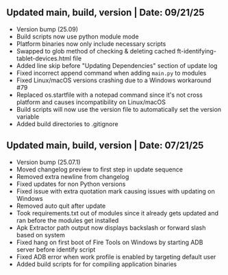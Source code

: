 ## Updated main, build, version | Date: 09/21/25
- Version bump (25.09)
- Build scripts now use python module mode
- Platform binaries now only include necessary scripts
- Swapped to glob method of checking & deleting cached ft-identifying-tablet-devices.html file
- Added line skip before "Updating Dependencies" section of update log
- Fixed incorrect append command when adding `main.py` to modules
- Fixed Linux/macOS versions crashing due to a Windows workaround #79 
- Replaced os.startfile with a notepad command since it's not cross platform and causes incompatibility on Linux/macOS
- Build scripts will now use the version file to automatically set the version variable
- Added build directories to .gitignore

## Updated main, build, version | Date: 07/21/25
- Version bump (25.07.1)
- Moved changelog preview to first step in update sequence
- Removed extra newline from changelog
- Fixed updates for non Python versions
- Fixed issue with extra quotation mark causing issues with updating on Windows
- Removed auto quit after update
- Took requirements.txt out of modules since it already gets updated and ran before the modules get installed
- Apk Extractor path output now displays backslash or forward slash based on system
- Fixed hang on first boot of Fire Tools on Windows by starting ADB server before identify script
- Fixed ADB error when work profile is enabled by targeting default user
- Added build scripts for for compiling application binaries
